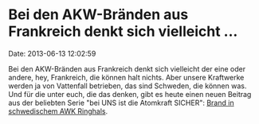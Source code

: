 Bei den AKW-Bränden aus Frankreich denkt sich vielleicht \...
=============================================================

Date: 2013-06-13 12:02:59

Bei den AKW-Bränden aus Frankreich denkt sich vielleicht der eine oder
andere, hey, Frankreich, die können halt nichts. Aber unsere Kraftwerke
werden ja von Vattenfall betrieben, das sind Schweden, die können was.
Und für die unter euch, die das denken, gibt es heute einen neuen
Beitrag aus der beliebten Serie \"bei UNS ist die Atomkraft SICHER\":
[Brand in schwedischem AWK
Ringhals](http://www.thelocal.se/48454/20130612/).

